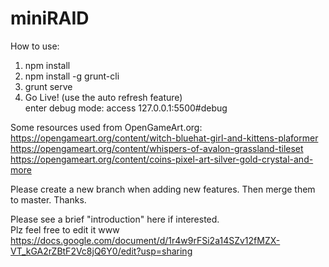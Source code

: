 # miniRAID

How to use:  
1. npm install  
2. npm install -g grunt-cli  
3. grunt serve  
4. Go Live! (use the auto refresh feature)  
enter debug mode: access 127.0.0.1:5500#debug  
  
  
Some resources used from OpenGameArt.org:  
https://opengameart.org/content/witch-bluehat-girl-and-kittens-plaformer  
https://opengameart.org/content/whispers-of-avalon-grassland-tileset  
https://opengameart.org/content/coins-pixel-art-silver-gold-crystal-and-more  
  
  
Please create a new branch when adding new features. Then merge them to master. Thanks.  
  
  
Please see a brief "introduction" here if interested.  
Plz feel free to edit it www  
https://docs.google.com/document/d/1r4w9rFSi2a14SZv12fMZX-VT_kGA2rZBtF2Vc8jQ6Y0/edit?usp=sharing  
